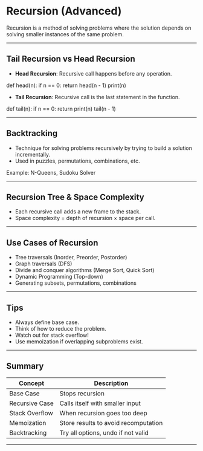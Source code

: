 #  Recursion (Advanced)

Recursion is a method of solving problems where the solution depends on solving smaller instances of the same problem.

---

##  Tail Recursion vs Head Recursion

- **Head Recursion**: Recursive call happens before any operation.

def head(n):
    if n == 0:
        return
    head(n - 1)
    print(n)


- **Tail Recursion**: Recursive call is the last statement in the function.

def tail(n):
    if n == 0:
        return
    print(n)
    tail(n - 1)


---

##  Backtracking

- Technique for solving problems recursively by trying to build a solution incrementally.
- Used in puzzles, permutations, combinations, etc.

Example: N-Queens, Sudoku Solver

---

##  Recursion Tree & Space Complexity

- Each recursive call adds a new frame to the stack.
- Space complexity = depth of recursion × space per call.

---

##  Use Cases of Recursion

- Tree traversals (Inorder, Preorder, Postorder)
- Graph traversals (DFS)
- Divide and conquer algorithms (Merge Sort, Quick Sort)
- Dynamic Programming (Top-down)
- Generating subsets, permutations, combinations

---

##  Tips

- Always define base case.
- Think of how to reduce the problem.
- Watch out for stack overflow!
- Use memoization if overlapping subproblems exist.

---

##  Summary

| Concept           | Description                               |
|------------------|-------------------------------------------|
| Base Case         | Stops recursion                           |
| Recursive Case    | Calls itself with smaller input           |
| Stack Overflow    | When recursion goes too deep              |
| Memoization       | Store results to avoid recomputation      |
| Backtracking      | Try all options, undo if not valid        |

---

